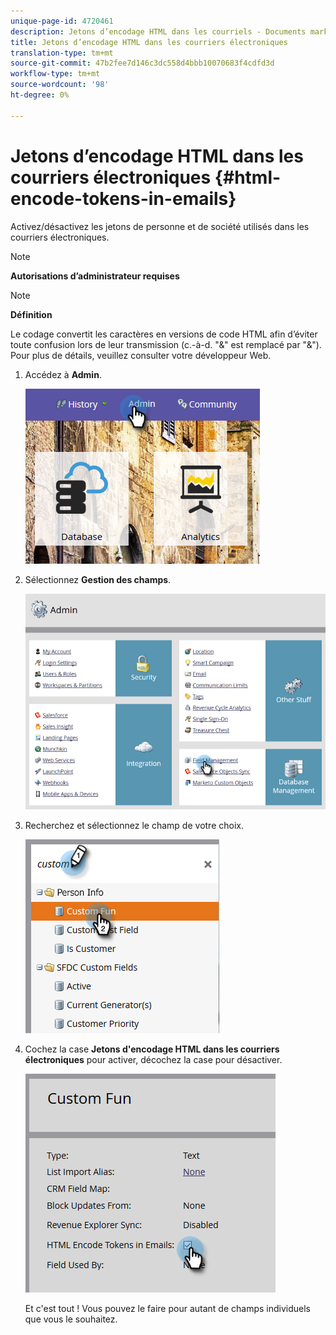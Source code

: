```yaml
---
unique-page-id: 4720461
description: Jetons d’encodage HTML dans les courriels - Documents marketing - Documentation du produit
title: Jetons d’encodage HTML dans les courriers électroniques
translation-type: tm+mt
source-git-commit: 47b2fee7d146c3dc558d4bbb10070683f4cdfd3d
workflow-type: tm+mt
source-wordcount: '98'
ht-degree: 0%

---
```



# Jetons d’encodage HTML dans les courriers électroniques {#html-encode-tokens-in-emails}

Activez/désactivez les jetons de personne et de société utilisés dans les courriers électroniques.

>[!NOTE]
>
>**Autorisations d’administrateur requises**

>[!NOTE]
>
>**Définition**
>
>Le codage convertit les caractères en versions de code HTML afin d’éviter toute confusion lors de leur transmission (c.-à-d. &quot;&amp;&quot; est remplacé par &quot;&amp;&quot;). Pour plus de détails, veuillez consulter votre développeur Web.

1. Accédez à **Admin**.

   ![](assets/admin.png)

1. Sélectionnez **Gestion des champs**.

   ![](assets/two-2.png)

1. Recherchez et sélectionnez le champ de votre choix.

   ![](assets/five.png)

1. Cochez la case **Jetons d&#39;encodage HTML dans les courriers électroniques** pour activer, décochez la case pour désactiver.

   ![](assets/six.png)

   Et c&#39;est tout ! Vous pouvez le faire pour autant de champs individuels que vous le souhaitez.

